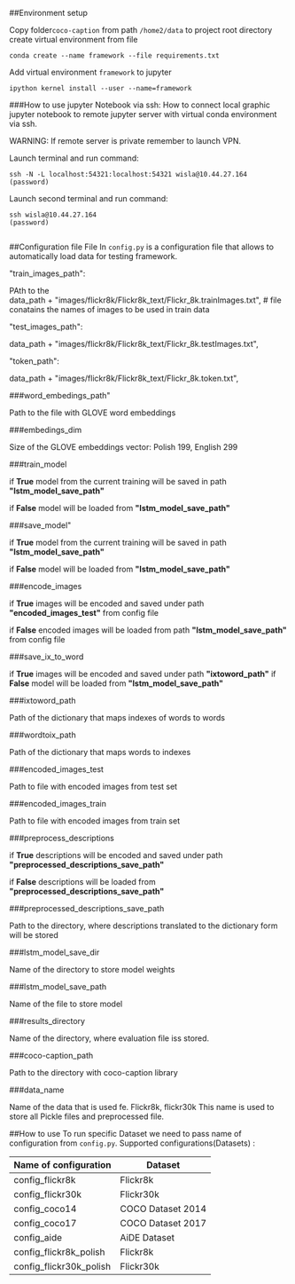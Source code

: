 ##Environment setup

Copy folder`coco-caption` from path `/home2/data` to project root directory
create virtual environment from file
```
conda create --name framework --file requirements.txt
```
Add virtual environment `framework` to jupyter
```
ipython kernel install --user --name=framework
```
###How to use jupyter Notebook via ssh:
How to connect local graphic jupyter notebook to remote jupyter server with virtual conda environment via ssh.

WARNING:
If remote server is private remember to launch VPN.

Launch terminal and run command:
```
ssh -N -L localhost:54321:localhost:54321 wisla@10.44.27.164
(password)
```
Launch second terminal and run command:

```
ssh wisla@10.44.27.164
(password)
```
```

```
##Configuration file
File In `config.py`  is a configuration file that allows to automatically load data for testing framework.


"train_images_path": 

PAth to the   
data_path + "images/flickr8k/Flickr8k_text/Flickr_8k.trainImages.txt", # file conatains the names of images to be used in train data

"test_images_path": 

data_path + "images/flickr8k/Flickr8k_text/Flickr_8k.testImages.txt",

"token_path":

data_path + "images/flickr8k/Flickr8k_text/Flickr_8k.token.txt",

###word_embedings_path"

Path to the file with GLOVE word embeddings

###embedings_dim

Size of the GLOVE embeddings vector: Polish 199, English 299

###train_model

if __True__ model from the current training will be saved in path __"lstm_model_save_path"__ 

if __False__ model will be loaded from __"lstm_model_save_path"__ 

###save_model"

if __True__ model from the current training will be saved in path __"lstm_model_save_path"__ 

if __False__ model will be loaded from __"lstm_model_save_path"__ 

###encode_images

if __True__ images will be encoded and saved under path __"encoded_images_test"__ from config file

if __False__ encoded images will be loaded from path __"lstm_model_save_path"__ from config file

###save_ix_to_word

if __True__ images will be encoded and saved under path __"ixtoword_path"__
if __False__ model will be loaded from __"lstm_model_save_path"__ 

###ixtoword_path

Path of the dictionary that maps indexes of words to words

###wordtoix_path

Path of the dictionary that maps words to indexes 

###encoded_images_test

Path to file with encoded images from test set

###encoded_images_train

Path to file with encoded images from train set

###preprocess_descriptions

if __True__ descriptions will be encoded and saved under path __"preprocessed_descriptions_save_path"__

if __False__ descriptions will be loaded from __"preprocessed_descriptions_save_path"__ 

###preprocessed_descriptions_save_path

Path to the directory, where descriptions translated to the dictionary form will be stored

###lstm_model_save_dir

Name of the directory to store model weights

###lstm_model_save_path

Name of the file to store model

###results_directory

Name of the directory, where evaluation file iss stored.

###coco-caption_path

Path to the directory with coco-caption library

###data_name

Name of the data that is used fe. Flickr8k, flickr30k This name is used to store all Pickle files and preprocessed file.

##How to use
To run specific Dataset we need to pass name of configuration from `config.py`.
Supported configurations(Datasets) :

| Name of configuration| Dataset |
| --- | ----------- |
| config_flickr8k | Flickr8k |
| config_flickr30k | Flickr30k |
|config_coco14| COCO Dataset 2014|
|config_coco17| COCO Dataset 2017|
|config_aide|AiDE Dataset|
| config_flickr8k_polish | Flickr8k |
| config_flickr30k_polish | Flickr30k |

